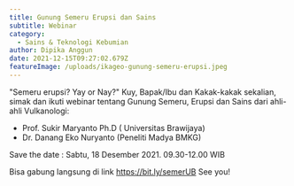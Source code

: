 ```yaml
---
title: Gunung Semeru Erupsi dan Sains
subtitle: Webinar
category:
  - Sains & Teknologi Kebumian
author: Dipika Anggun
date: 2021-12-15T09:27:02.679Z
featureImage: /uploads/ikageo-gunung-semeru-erupsi.jpeg
---
```

"Semeru erupsi? Yay or Nay?"
Kuy, Bapak/Ibu dan Kakak-kakak sekalian, simak dan ikuti webinar tentang Gunung Semeru, Erupsi dan Sains dari ahli-ahli Vulkanologi:
*  Prof. Sukir Maryanto Ph.D ( Universitas Brawijaya)
*  Dr. Danang Eko Nuryanto (Peneliti Madya BMKG)

Save the date : 
  Sabtu, 18 Desember 2021.
  09.30-12.00 WIB
  
Bisa gabung langsung di link <https://bit.ly/semerUB>
See you!
